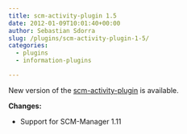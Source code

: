 ```yaml
---
title: scm-activity-plugin 1.5
date: 2012-01-09T10:01:40+00:00
author: Sebastian Sdorra
slug: /plugins/scm-activity-plugin-1-5/
categories:
  - plugins
  - information-plugins

---
```

New version of the [scm-activity-plugin](https://github.com/scm-manager/scm-activity-plugin) is available.

**Changes:**

- Support for SCM-Manager 1.11

